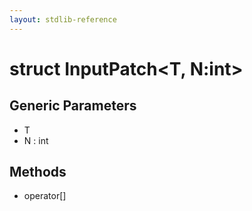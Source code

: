 ```yaml
---
layout: stdlib-reference
---
```


# struct InputPatch\<T, N:int\>

## Generic Parameters

* T
* N : int

## Methods

* operator\[\]

